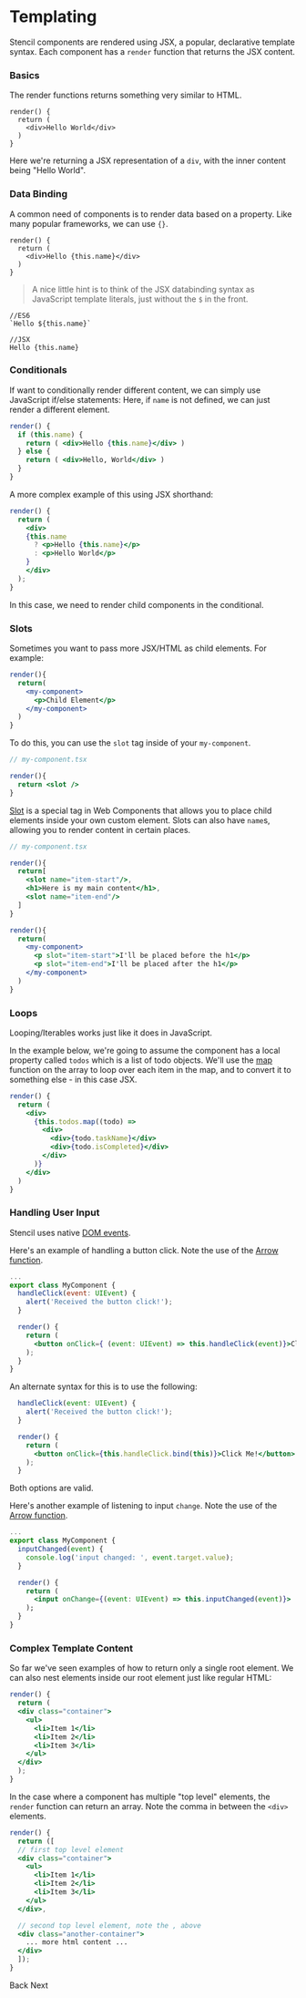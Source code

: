 # Templating

Stencil components are rendered using JSX, a popular, declarative template syntax. Each component has a `render` function that returns the JSX content.

### Basics

The render functions returns something very similar to HTML.

```typscript
render() {
  return (
    <div>Hello World</div>
  )
}
```

Here we're returning a JSX representation of a `div`, with the inner content being "Hello World".


### Data Binding

A common need of components is to render data based on a property.
Like many popular frameworks, we can use `{}`.

```typscript
render() {
  return (
    <div>Hello {this.name}</div>
  )
}
```

> A nice little hint is to think of the JSX databinding syntax as JavaScript template literals, just without the `$` in the front.

```
//ES6
`Hello ${this.name}`

//JSX
Hello {this.name}
```


### Conditionals

If want to conditionally render different content, we can simply use JavaScript if/else statements:
Here, if `name` is not defined, we can just render a different element.

```jsx
render() {
  if (this.name) {
    return ( <div>Hello {this.name}</div> )
  } else {
    return ( <div>Hello, World</div> )
  }
}
```

A more complex example of this using JSX shorthand:

```jsx
render() {
  return (
    <div>
    {this.name
      ? <p>Hello {this.name}</p>
      : <p>Hello World</p>
    }
    </div>
  );
}
```
In this case, we need to render child components in the conditional.


### Slots

Sometimes you want to pass more JSX/HTML as child elements. For example:

```jsx
render(){
  return(
    <my-component>
      <p>Child Element</p>
    </my-component>
  )
}
```

To do this, you can use the `slot` tag inside of your `my-component`.

```jsx
// my-component.tsx

render(){
  return <slot />
}

```

[Slot](https://developer.mozilla.org/en-US/docs/Web/HTML/Element/slot) is a special tag in Web Components that allows you to place child elements inside your own custom element.
Slots can also have `name`s, allowing you to render content in certain places.

```jsx
// my-component.tsx

render(){
  return[
    <slot name="item-start"/>,
    <h1>Here is my main content</h1>,
    <slot name="item-end"/>
  ]
}
```

```jsx
render(){
  return(
    <my-component>
      <p slot="item-start">I'll be placed before the h1</p>
      <p slot="item-end">I'll be placed after the h1</p>
    </my-component>
  )
}
```

### Loops

Looping/Iterables works just like it does in JavaScript.

In the example below, we're going to assume the component has a local property called `todos` which is a list of todo objects. We'll use the [map](https://developer.mozilla.org/en-US/docs/Web/JavaScript/Reference/Global_Objects/Array/map) function on the array to loop over each item in the map, and to convert it to something else - in this case JSX.

```jsx
render() {
  return (
    <div>
      {this.todos.map((todo) => 
        <div>
          <div>{todo.taskName}</div>
          <div>{todo.isCompleted}</div>
        </div>
      )}
    </div>
  )
}
```


### Handling User Input

Stencil uses native [DOM events](https://developer.mozilla.org/en-US/docs/Web/Events).

Here's an example of handling a button click. Note the use of the [Arrow function](https://developer.mozilla.org/en-US/docs/Web/JavaScript/Reference/Functions/Arrow_functions).

```jsx
...
export class MyComponent {
  handleClick(event: UIEvent) {
    alert('Received the button click!');
  }

  render() {
    return (
      <button onClick={ (event: UIEvent) => this.handleClick(event)}>Click Me!</button>
    );
  }
}
```

An alternate syntax for this is to use the following:

```jsx
  handleClick(event: UIEvent) {
    alert('Received the button click!');
  }

  render() {
    return (
      <button onClick={this.handleClick.bind(this)}>Click Me!</button>
    );
  }
```

Both options are valid.



Here's another example of listening to input `change`. Note the use of the [Arrow function](https://developer.mozilla.org/en-US/docs/Web/JavaScript/Reference/Functions/Arrow_functions).

```jsx
...
export class MyComponent {
  inputChanged(event) {
    console.log('input changed: ', event.target.value);
  }

  render() {
    return (
      <input onChange={(event: UIEvent) => this.inputChanged(event)}>
    );
  }
}
```


### Complex Template Content

So far we've seen examples of how to return only a single root element. We can also nest elements inside our root element just like regular HTML:

```jsx
render() {
  return (
  <div class="container">
    <ul>
      <li>Item 1</li>
      <li>Item 2</li>
      <li>Item 3</li>
    </ul>
  </div>
  );
}
```

In the case where a component has multiple "top level" elements, the `render` function can return an array.
Note the comma in between the `<div>` elements.

```jsx
render() {
  return ([
  // first top level element
  <div class="container">
    <ul>
      <li>Item 1</li>
      <li>Item 2</li>
      <li>Item 3</li>
    </ul>
  </div>,

  // second top level element, note the , above
  <div class="another-container">
    ... more html content ...
  </div>
  ]);
}
```

<stencil-route-link url="/docs/my-first-component" router="#router" custom="true" class="backButton">
  Back
</stencil-route-link>

<stencil-route-link url="/docs/decorators" custom="true" class="nextButton">
  Next
</stencil-route-link>
